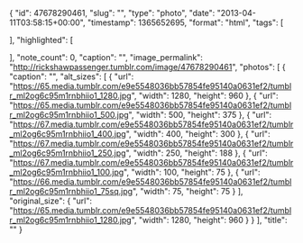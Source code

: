 {
  "id": 47678290461,
  "slug": "",
  "type": "photo",
  "date": "2013-04-11T03:58:15+00:00",
  "timestamp": 1365652695,
  "format": "html",
  "tags": [

  ],
  "highlighted": [

  ],
  "note_count": 0,
  "caption": "",
  "image_permalink": "http://rickshawpassenger.tumblr.com/image/47678290461",
  "photos": [
    {
      "caption": "",
      "alt_sizes": [
        {
          "url": "https://65.media.tumblr.com/e9e5548036bb57854fe95140a0631ef2/tumblr_ml2og6c95m1rnbhiio1_1280.jpg",
          "width": 1280,
          "height": 960
        },
        {
          "url": "https://65.media.tumblr.com/e9e5548036bb57854fe95140a0631ef2/tumblr_ml2og6c95m1rnbhiio1_500.jpg",
          "width": 500,
          "height": 375
        },
        {
          "url": "https://67.media.tumblr.com/e9e5548036bb57854fe95140a0631ef2/tumblr_ml2og6c95m1rnbhiio1_400.jpg",
          "width": 400,
          "height": 300
        },
        {
          "url": "https://67.media.tumblr.com/e9e5548036bb57854fe95140a0631ef2/tumblr_ml2og6c95m1rnbhiio1_250.jpg",
          "width": 250,
          "height": 188
        },
        {
          "url": "https://67.media.tumblr.com/e9e5548036bb57854fe95140a0631ef2/tumblr_ml2og6c95m1rnbhiio1_100.jpg",
          "width": 100,
          "height": 75
        },
        {
          "url": "https://66.media.tumblr.com/e9e5548036bb57854fe95140a0631ef2/tumblr_ml2og6c95m1rnbhiio1_75sq.jpg",
          "width": 75,
          "height": 75
        }
      ],
      "original_size": {
        "url": "https://65.media.tumblr.com/e9e5548036bb57854fe95140a0631ef2/tumblr_ml2og6c95m1rnbhiio1_1280.jpg",
        "width": 1280,
        "height": 960
      }
    }
  ],
  "title": ""
}

